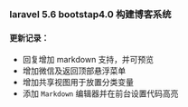 ### laravel 5.6 bootstap4.0 构建博客系统 
 
  #### 更新记录：
 * 回复增加 markdown 支持，并可预览
 * 增加微信及返回顶部悬浮菜单
 * 增加共享视图用于放置分类变量
 * 添加 `Markdown` 编辑器并在前台设置代码高亮